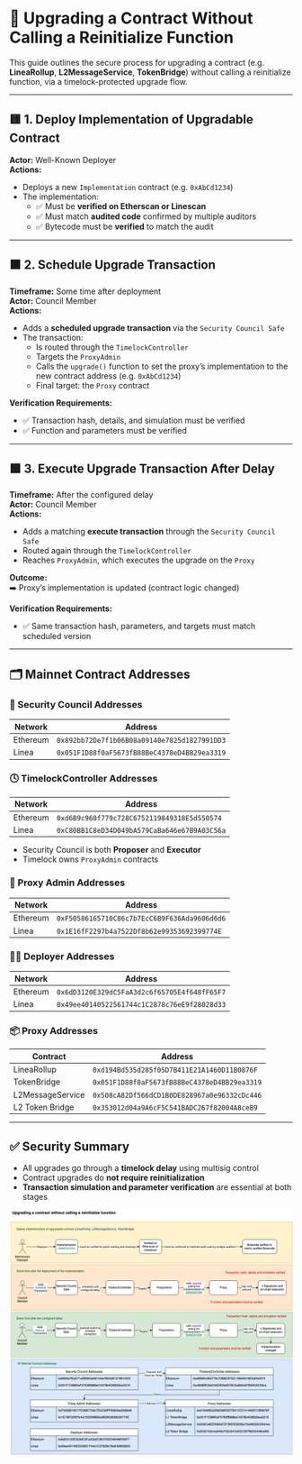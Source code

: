 
# 🔄 Upgrading a Contract Without Calling a Reinitialize Function

This guide outlines the secure process for upgrading a contract (e.g. **LineaRollup**, **L2MessageService**, **TokenBridge**) without calling a reinitialize function, via a timelock-protected upgrade flow.

---

## 🟨 1. Deploy Implementation of Upgradable Contract

**Actor:** Well-Known Deployer  
**Actions:**

- Deploys a new `Implementation` contract (e.g. `0xAbCd1234`)
- The implementation:
  - ✅ Must be **verified on Etherscan or Linescan**
  - ✅ Must match **audited code** confirmed by multiple auditors
  - ✅ Bytecode must be **verified** to match the audit

---

## 🟧 2. Schedule Upgrade Transaction

**Timeframe:** Some time after deployment  
**Actor:** Council Member  
**Actions:**

- Adds a **scheduled upgrade transaction** via the `Security Council Safe`
- The transaction:
  - Is routed through the `TimelockController`
  - Targets the `ProxyAdmin`
  - Calls the `upgrade()` function to set the proxy’s implementation to the new contract address (e.g. `0xAbCd1234`)
  - Final target: the `Proxy` contract

**Verification Requirements:**
- ✅ Transaction hash, details, and simulation must be verified
- ✅ Function and parameters must be verified

---

## 🟩 3. Execute Upgrade Transaction After Delay

**Timeframe:** After the configured delay  
**Actor:** Council Member  
**Actions:**

- Adds a matching **execute transaction** through the `Security Council Safe`
- Routed again through the `TimelockController`
- Reaches `ProxyAdmin`, which executes the upgrade on the `Proxy`

**Outcome:**  
➡️ Proxy’s implementation is updated (contract logic changed)

**Verification Requirements:**
- ✅ Same transaction hash, parameters, and targets must match scheduled version

---

## 🗂️ Mainnet Contract Addresses

### 🔐 Security Council Addresses

| Network   | Address                                      |
|-----------|----------------------------------------------|
| Ethereum  | `0x892bb72De7f1b06B08a09140e7825d1827991DD3` |
| Linea     | `0x051F1D88f0aF5673fB88BeC4378eD4BB29ea3319` |

### 🕓 TimelockController Addresses

| Network   | Address                                      |
|-----------|----------------------------------------------|
| Ethereum  | `0xd6B9c960f779c728C6752119849318E5d550574`  |
| Linea     | `0xC80BB1C8eD34D049bA579CaBa646e67B9A03C56a` |

- Security Council is both **Proposer** and **Executor**
- Timelock owns `ProxyAdmin` contracts

### 👤 Proxy Admin Addresses

| Network   | Address                                      |
|-----------|----------------------------------------------|
| Ethereum  | `0xF50586165710C86c7b7EcC6B9F636Ada9606d6d6` |
| Linea     | `0x1E16fF2297b4a7522Df8b62e99353692399774E` |

### 🧑‍💻 Deployer Addresses

| Network   | Address                                      |
|-----------|----------------------------------------------|
| Ethereum  | `0x6dD3120E329dC5FaA3d2c6f65705E4f648fF65F7` |
| Linea     | `0x49ee40140522561744c1C2878c76eE9f28028d33` |

### 📦 Proxy Addresses

| Contract           | Address                                           |
|--------------------|---------------------------------------------------|
| LineaRollup        | `0xd194Bd535d285f05D7B411E21A1460D11B0876F`       |
| TokenBridge        | `0x051F1D88f0aF5673fB88BeC4378eD4BB29ea3319`       |
| L2MessageService   | `0x508cA82Df566dCD1B0DE828967a0e96332cDc446`      |
| L2 Token Bridge    | `0x353012d04a9A6cF5C541BADC267f82004A8ceB9`        |

---

## ✅ Security Summary

- All upgrades go through a **timelock delay** using multisig control
- Contract upgrades do **not require reinitialization**
- **Transaction simulation and parameter verification** are essential at both stages

<img src="../diagrams/upgradeContract.png">